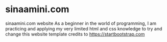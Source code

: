 # sinaamini.com
sinaamini.com website
As a beginner in the world of programming, I am practicing and applying my very limited html and css knowledge to try and change this website template
credits to https://startbootstrap.com
